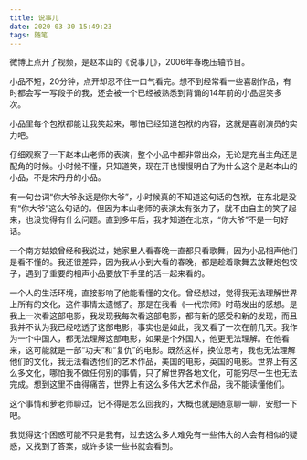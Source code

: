 ```yaml
---
title: 说事儿
date: 2020-03-30 15:49:23
tags: 随笔
---
```

微博上点开了视频，是赵本山的《说事儿》，2006年春晚压轴节目。

小品不短，20分钟，点开却忍不住一口气看完。想不到经常看一些喜剧作品，有时都会写一写段子的我，还会被一个已经被熟悉到背诵的14年前的小品逗笑多次。

小品里每个包袱都能让我笑起来，哪怕已经知道包袱的内容，这就是喜剧演员的实力吧。

仔细观察了一下赵本山老师的表演，整个小品中都非常出众，无论是充当主角还是配角的时候。小时候不懂，只知道笑，现在开也慢慢明白了为什么这个是赵本山的小品，不是宋丹丹的小品。

有一句台词“你大爷永远是你大爷”，小时候真的不知道这句话的包袱，在东北是没有“你大爷”这么句话的。但因为本山老师的表演太有张力了，就不由自主的笑了起来，也没觉得有什么问题。直到多年后，我才知道在北京，“你大爷”不是一句好话。

一个南方姑娘曾经和我说过，她家里人看春晚一直都只看歌舞，因为小品相声他们是看不懂的。我还很差异，因为我从小到大看的春晚，都是趁着歌舞去放鞭炮包饺子，遇到了重要的相声小品要放下手里的活一起来看的。

一个人的生活环境，直接影响了他能看懂的文化。曾经想过，觉得我无法理解世界上所有的文化，这件事情太遗憾了。那是在我看《一代宗师》时萌发出的感想。是我上一次看这部电影，我发现我每次看这部电影，都有新的感受和新的发现，而且我并不认为我已经吃透了这部电影，事实也是如此，我又看了一次在前几天。我作为一个中国人，都无法理解这部电影，如果是个外国人，他更无法理解。在他看来，这可能就是一部“功夫”和“复仇”的电影。既然这样，换位思考，我也无法理解他们的文化，我无法看透他们的艺术作品，美国的电影，英国的电影。世界上有这么多文化，哪怕我不做任何别的事情，只了解世界各地文化，可能穷尽一生也无法完成。想到这里不由得痛苦，世界上有这么多伟大艺术作品，我不能读懂他们。

这个事情和萝老师聊过，记不得是怎么回我的，大概也就是随意聊一聊，安慰一下吧。

我觉得这个困惑可能不只是我有，过去这么多人难免有一些伟大的人会有相似的疑惑，又找到了答案，或许多读一些书就会看到。
